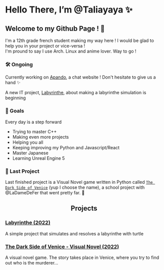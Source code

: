 # Hello There, I’m @Taliayaya ✨
## Welcome to my Github Page ! 🎉

I'm a 12th grade french student making my way here ! I would be glad to help you in your project or vice-versa ! <br />
I'm pround to say I use Arch. Linux and anime lover. Way to go !

### 🛠 Ongoing 

Currently working on [Apando](https://github.com/Taliayaya/apando), a chat website ! Don't hesitate to give us a hand ✨

A new IT project, [Labyrinthe](https://github.com/Taliayaya/Labyrinthe), about making a labyrinthe simulation is beginning

### 🎯 Goals

Every day is a step forward

- Trying to master C++
- Making even more projects
- Helping you all
- Keeping improving my Python and Javascript/React
- Master Japanese
- Learning Unreal Engine 5

### 🎀 Last Project

Last finished project is a Visual Novel game written in Python called [`The Dark Side of Venice`](https://github.com/Taliayaya/Visual_Novel) (yup I choose the name), a school project with @LaDameDeFer that went pretty far. 🎊

<h2 align="center">Projects</h2>

### [Labyrinthe (2022)](https://github.com/Taliayaya/Labyrinthe)
A simple project that simulates and resolves a labyrinthe with turtle

### [The Dark Side of Venice - Visual Novel (2022)](https://github.com/Taliayaya/Visual_Novel)
A visual novel game. The story takes place in Venice, where you try to find out who is the murderer...
